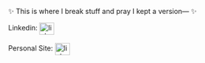

✨ This is where I break stuff and pray I kept a version— ✨ 




<p align="left">
Linkedin: <a href="https://www.linkedin.com/in/yuxin-linda-wang/" target="_blank"><img align="center" src="https://raw.githubusercontent.com/rahuldkjain/github-profile-readme-generator/master/src/images/icons/Social/linked-in-alt.svg" alt="linkedIn" height="25" width="30" /></a>
  <br>  <br> 
Personal Site: <a href="https://ylw311.github.io/Linda/index.html" target="_blank"><img align="center" src="https://cdn-icons-png.flaticon.com/512/1810/1810852.png" alt="linkedIn" height="25" width="30" /></a>
  
</div>

<br>
<br>


<!---------------------------------------------------------------------------->

[Button Shield]: https://img.shields.io/badge/Shield_Buttons-37a779?style=for-the-badge

[License]: LICENSE
[KBD]: Types/KBD.md
[#]: #


<!--
**ylw24/ylw24** is a ✨ _special_ ✨ repository because its `README.md` (this file) appears on your GitHub profile.

Here are some ideas to get you started:

- 🔭 I’m currently working on ...
- 🌱 I’m currently learning ...
- 👯 I’m looking to collaborate on ...
- 🤔 I’m looking for help with ...
- 💬 Ask me about ...
- 📫 How to reach me: ...
- 😄 Pronouns: ...
- ⚡ Fun fact: ...
📫 Reach me through email: 
-->
